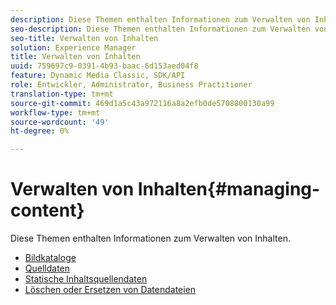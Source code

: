 ```yaml
---
description: Diese Themen enthalten Informationen zum Verwalten von Inhalten.
seo-description: Diese Themen enthalten Informationen zum Verwalten von Inhalten.
seo-title: Verwalten von Inhalten
solution: Experience Manager
title: Verwalten von Inhalten
uuid: 759697c9-0391-4b93-baac-6d153aed04f8
feature: Dynamic Media Classic, SDK/API
role: Entwickler, Administrator, Business Practitioner
translation-type: tm+mt
source-git-commit: 469d1a5c43a972116a8a2efb0de5708800130a99
workflow-type: tm+mt
source-wordcount: '49'
ht-degree: 0%

---
```



# Verwalten von Inhalten{#managing-content}

Diese Themen enthalten Informationen zum Verwalten von Inhalten.

* [Bildkataloge](c-image-catalogs.md)
* [Quelldaten](r-source-data.md)
* [Statische Inhaltsquellendaten](c-static-content-source-data.md)
* [Löschen oder Ersetzen von Datendateien](c-deleting-or-replacing-data-files.md)
